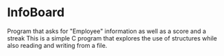 # InfoBoard
Program that asks for "Employee" information as well as a score and a streak
This is a simple C program that explores the use of structures while also reading and writing from a file.
